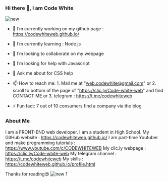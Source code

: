 ### Hi there 👋, I am Code White
![new](https://user-images.githubusercontent.com/79645854/121132158-67d5c800-c84e-11eb-9198-83811a4d6c79.png)

- 🔭 I’m currently working on my github page : https://codewhiteweb.github.io/
- 🌱 I’m currently learning : Node.js
- 👯 I’m looking to collaborate on my webpage
- 🤔 I’m looking for help with Javascript
- 💬 Ask me about for CSS help
- 📫 How to reach me:  1. Mail me at "web.codewhite@gmail.com" or 2. scroll to bottom of the page of "https://clic.ly/Code-white-web" and find CONTACT ME or 3. telegram : https://t.me/codewhiteweb

- ⚡ Fun fact: 7 out of 10 consumers find a company via the blog

### About Me

I am a FRONT-END web developer.
I am a student in High School.
My GitHub website : https://codewhiteweb.github.io/
I am part-time Youtuber and make programming tutorials : https://www.youtube.com/c/CODEWHITEWEB
My clic.ly webpage : https://clic.ly/Code-white-web
My telegram channel : https://t.me/codewhiteweb
My skills : https://codewhiteweb.github.io/profile.html



Thanks for reading😍
![new 1](https://user-images.githubusercontent.com/79645854/121132038-407efb00-c84e-11eb-8f76-a811a91cd71a.png)
